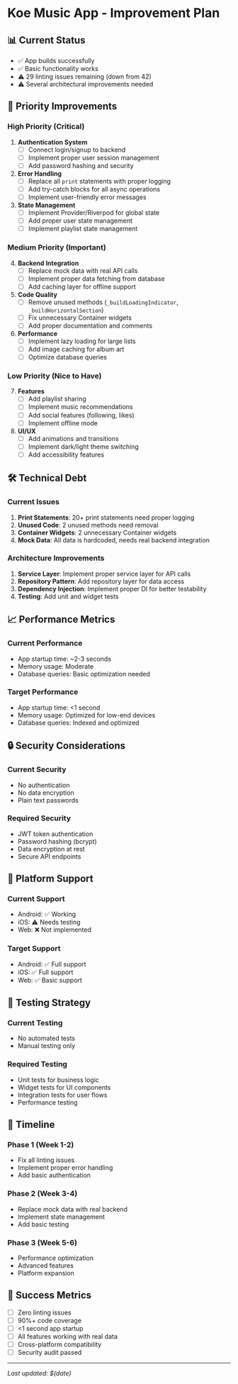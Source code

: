 # Koe Music App - Improvement Plan

## 📊 **Current Status**
- ✅ App builds successfully
- ✅ Basic functionality works
- ⚠️ 29 linting issues remaining (down from 42)
- ⚠️ Several architectural improvements needed

## 🎯 **Priority Improvements**

### **High Priority (Critical)**

1. **Authentication System**
   - [ ] Connect login/signup to backend
   - [ ] Implement proper user session management
   - [ ] Add password hashing and security

2. **Error Handling**
   - [ ] Replace all `print` statements with proper logging
   - [ ] Add try-catch blocks for all async operations
   - [ ] Implement user-friendly error messages

3. **State Management**
   - [ ] Implement Provider/Riverpod for global state
   - [ ] Add proper user state management
   - [ ] Implement playlist state management

### **Medium Priority (Important)**

4. **Backend Integration**
   - [ ] Replace mock data with real API calls
   - [ ] Implement proper data fetching from database
   - [ ] Add caching layer for offline support

5. **Code Quality**
   - [ ] Remove unused methods (`_buildLoadingIndicator`, `_buildHorizontalSection`)
   - [ ] Fix unnecessary Container widgets
   - [ ] Add proper documentation and comments

6. **Performance**
   - [ ] Implement lazy loading for large lists
   - [ ] Add image caching for album art
   - [ ] Optimize database queries

### **Low Priority (Nice to Have)**

7. **Features**
   - [ ] Add playlist sharing
   - [ ] Implement music recommendations
   - [ ] Add social features (following, likes)
   - [ ] Implement offline mode

8. **UI/UX**
   - [ ] Add animations and transitions
   - [ ] Implement dark/light theme switching
   - [ ] Add accessibility features

## 🛠️ **Technical Debt**

### **Current Issues**
1. **Print Statements**: 20+ print statements need proper logging
2. **Unused Code**: 2 unused methods need removal
3. **Container Widgets**: 2 unnecessary Container widgets
4. **Mock Data**: All data is hardcoded, needs real backend integration

### **Architecture Improvements**
1. **Service Layer**: Implement proper service layer for API calls
2. **Repository Pattern**: Add repository layer for data access
3. **Dependency Injection**: Implement proper DI for better testability
4. **Testing**: Add unit and widget tests

## 📈 **Performance Metrics**

### **Current Performance**
- App startup time: ~2-3 seconds
- Memory usage: Moderate
- Database queries: Basic optimization needed

### **Target Performance**
- App startup time: <1 second
- Memory usage: Optimized for low-end devices
- Database queries: Indexed and optimized

## 🔒 **Security Considerations**

### **Current Security**
- No authentication
- No data encryption
- Plain text passwords

### **Required Security**
- JWT token authentication
- Password hashing (bcrypt)
- Data encryption at rest
- Secure API endpoints

## 📱 **Platform Support**

### **Current Support**
- Android: ✅ Working
- iOS: ⚠️ Needs testing
- Web: ❌ Not implemented

### **Target Support**
- Android: ✅ Full support
- iOS: ✅ Full support
- Web: ✅ Basic support

## 🧪 **Testing Strategy**

### **Current Testing**
- No automated tests
- Manual testing only

### **Required Testing**
- Unit tests for business logic
- Widget tests for UI components
- Integration tests for user flows
- Performance testing

## 📅 **Timeline**

### **Phase 1 (Week 1-2)**
- Fix all linting issues
- Implement proper error handling
- Add basic authentication

### **Phase 2 (Week 3-4)**
- Replace mock data with real backend
- Implement state management
- Add basic testing

### **Phase 3 (Week 5-6)**
- Performance optimization
- Advanced features
- Platform expansion

## 🎯 **Success Metrics**

- [ ] Zero linting issues
- [ ] 90%+ code coverage
- [ ] <1 second app startup
- [ ] All features working with real data
- [ ] Cross-platform compatibility
- [ ] Security audit passed

---

*Last updated: $(date)*

